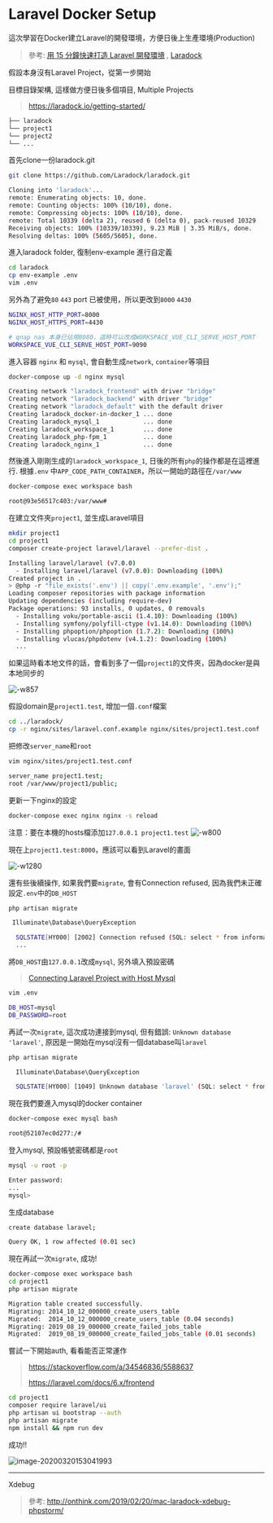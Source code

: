 # Laravel Docker Setup

這次學習在Docker建立Laravel的開發環境，方便日後上生產環境(Production)

> 參考: [用 15 分鐘快速打造 Laravel 開發環境](https://blog.wu-boy.com/2019/12/setup-laravel-environment-in-15-minutes/) , [Laradock](https://laradock.io/getting-started/)

假設本身沒有Laravel Project，從第一步開始

目標目錄架構, 這樣做方便日後多個項目, Multiple Projects
> https://laradock.io/getting-started/

```bash
├── laradock
└── project1
└── project2
└── ...
```

首先clone一份laradock.git

```bash
git clone https://github.com/Laradock/laradock.git

Cloning into 'laradock'...
remote: Enumerating objects: 10, done.
remote: Counting objects: 100% (10/10), done.
remote: Compressing objects: 100% (10/10), done.
remote: Total 10339 (delta 2), reused 6 (delta 0), pack-reused 10329
Receiving objects: 100% (10339/10339), 9.23 MiB | 3.35 MiB/s, done.
Resolving deltas: 100% (5605/5605), done.
```

進入laradock folder, 復制env-example 進行自定義

```bash
cd laradock
cp env-example .env
vim .env	
```

<!--將 `APP_CODE_PATH_HOST`修改為`../www/`，以符合我們一開始的目錄架構-->

<!-- ```shell-->
<!--APP_CODE_PATH_HOST=../www/-->
<!--```-->




另外為了避免`80` `443` port 已被使用，所以更改到`8000` `4430`

```bash
NGINX_HOST_HTTP_PORT=8000
NGINX_HOST_HTTPS_PORT=4430

# qnap nas 本身已佔用8080，這時可以改成WORKSPACE_VUE_CLI_SERVE_HOST_PORT
WORKSPACE_VUE_CLI_SERVE_HOST_PORT=9090
```

進入容器 `nginx` 和 `mysql`, 會自動生成`network`, `container`等項目


```bash
docker-compose up -d nginx mysql

Creating network "laradock_frontend" with driver "bridge"
Creating network "laradock_backend" with driver "bridge"
Creating network "laradock_default" with the default driver
Creating laradock_docker-in-docker_1 ... done
Creating laradock_mysql_1            ... done
Creating laradock_workspace_1        ... done
Creating laradock_php-fpm_1          ... done
Creating laradock_nginx_1            ... done
```



然後進入剛剛生成的`laradock_workspace_1`, 日後的所有`php`的操作都是在這裡進行.
根據`.env` 中`APP_CODE_PATH_CONTAINER`，所以一開始的路徑在`/var/www`

```bash
docker-compose exec workspace bash

root@93e56517c403:/var/www#
```

在建立文件夾`project1`, 並生成Laravel項目

```bash
mkdir project1
cd project1
composer create-project laravel/laravel --prefer-dist .

Installing laravel/laravel (v7.0.0)
  - Installing laravel/laravel (v7.0.0): Downloading (100%)
Created project in .
> @php -r "file_exists('.env') || copy('.env.example', '.env');"
Loading composer repositories with package information
Updating dependencies (including require-dev)
Package operations: 93 installs, 0 updates, 0 removals
  - Installing voku/portable-ascii (1.4.10): Downloading (100%)
  - Installing symfony/polyfill-ctype (v1.14.0): Downloading (100%)
  - Installing phpoption/phpoption (1.7.2): Downloading (100%)
  - Installing vlucas/phpdotenv (v4.1.2): Downloading (100%)
  ...
```
如果這時看本地文件的話，會看到多了一個`project1`的文件夾，因為docker是與本地同步的

![-w857](https://i.loli.net/2020/03/22/g6SW74mV3CUP82p.jpg)

假設domain是`project1.test`, 增加一個`.conf`檔案

```bash
cd ../laradock/
cp -r nginx/sites/laravel.conf.example nginx/sites/project1.test.conf
```

把修改`server_name`和`root`
```bash
vim nginx/sites/project1.test.conf

server_name project1.test;
root /var/www/project1/public;
```

更新一下nginx的設定

```bash
docker-compose exec nginx nginx -s reload
```

注意：要在本機的hosts檔添加`127.0.0.1 project1.test`
![-w800](https://i.loli.net/2020/03/22/PZwU8Y6DCVIkFMJ.jpg)


現在上`project1.test:8000`，應該可以看到Laravel的畫面

![-w1280](https://i.loli.net/2020/03/22/TSfysRZWMUAvhPu.jpg)


還有些後續操作, 如果我們要`migrate`, 會有Connection refused, 因為我們未正確設定`.env`中的`DB_HOST`

```bash
php artisan migrate

 Illuminate\Database\QueryException

  SQLSTATE[HY000] [2002] Connection refused (SQL: select * from information_schema.tables where table_schema = laravel and table_name = migrations and table_type = 'BASE TABLE')
  ...
```

將`DB_HOST`由`127.0.0.1`改成`mysql`, 另外填入預設密碼

> [Connecting Laravel Project with Host Mysql](https://github.com/laradock/laradock/issues/869#issuecomment-297674870)

```bash
vim .env

DB_HOST=mysql
DB_PASSWORD=root
```

再試一次`migrate`, 這次成功連接到mysql, 但有錯誤: `Unknown database 'laravel'`, 原因是一開始在mysql沒有一個database叫`laravel`

```bash
php artisan migrate

  Illuminate\Database\QueryException

  SQLSTATE[HY000] [1049] Unknown database 'laravel' (SQL: select * from information_schema.tables where table_schema = laravel and table_name = migrations and table_type = 'BASE TABLE')
```

現在我們要進入mysql的docker container

```bash
docker-compose exec mysql bash

root@52107ec0d277:/#
```

登入mysql, 預設帳號密碼都是`root`

```bash
mysql -u root -p

Enter password:
...
mysql>
```

生成database

```bash
create database laravel;

Query OK, 1 row affected (0.01 sec)
```

現在再試一次`migrate`, 成功!

```bash
docker-compose exec workspace bash
cd project1
php artisan migrate

Migration table created successfully.
Migrating: 2014_10_12_000000_create_users_table
Migrated:  2014_10_12_000000_create_users_table (0.04 seconds)
Migrating: 2019_08_19_000000_create_failed_jobs_table
Migrated:  2019_08_19_000000_create_failed_jobs_table (0.01 seconds)
```

嘗試一下開始auth, 看看能否正常運作

> https://stackoverflow.com/a/34546836/5588637
>
> https://laravel.com/docs/6.x/frontend

```bash
cd project1
composer require laravel/ui
php artisan ui bootstrap --auth
php artisan migrate
npm install && npm run dev
```


成功!!

![image-20200320153041993](https://i.loli.net/2020/03/21/klKnM8mDO5aCpJb.png)

----

Xdebug

> 參考: http://onthink.com/2019/02/20/mac-laradock-xdebug-phpstorm/